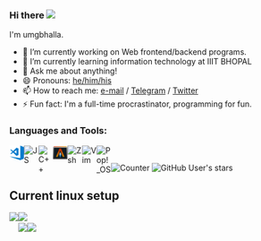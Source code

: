 ### Hi there <img src="https://raw.githubusercontent.com/MartinHeinz/MartinHeinz/master/wave.gif" width="30px">

I'm umgbhalla.

- 🔭 I’m currently working on Web frontend/backend programs.
- 🌱 I’m currently learning information technology at IIIT BHOPAL
- 💬 Ask me about anything!
- 😄 Pronouns: [he/him/his](https://pronoun.is/he)
- 📫 How to reach me: [e-mail](mailto:umg.bhalla88@gmail.com) / [Telegram](https://t.me/umgbhalla) / [Twitter](https://twitter.com/umgbhalla)
- ⚡ Fun fact: I'm a full-time procrastinator, programming for fun.
  <br />

### Languages and Tools:

[<img align="left" alt="Visual Studio Code" width="26px" src="https://raw.githubusercontent.com/github/explore/80688e429a7d4ef2fca1e82350fe8e3517d3494d/topics/visual-studio-code/visual-studio-code.png" />](https://code.visualstudio.com/)

[<img align="left" alt="JS" width="26px" src="https://upload.wikimedia.org/wikipedia/commons/thumb/9/99/Unofficial_JavaScript_logo_2.svg/640px-Unofficial_JavaScript_logo_2.svg.png" />](https://www.wikiwand.com/en/JavaScript)
[<img align="left" alt="C++" width="26px" src="https://upload.wikimedia.org/wikipedia/commons/1/18/ISO_C%2B%2B_Logo.svg" />](https://www.wikiwand.com/en/C%2B%2B)

<!-- [<img align="left" alt="Git" width="26px" src="https://raw.githubusercontent.com/github/explore/80688e429a7d4ef2fca1e82350fe8e3517d3494d/topics/git/git.png" />](https://git-scm.com/) -->

[<img align="left" alt="Terminal" width="26px" src="https://raw.githubusercontent.com/alacritty/alacritty/master/extra/logo/compat/alacritty-term%2Bscanlines.png" />](https://github.com/alacritty/alacritty)
[<img align="left" alt="Zsh" width="26px" src="https://raw.githubusercontent.com/odb/official-bash-logo/master/assets/Logos/Icons/SVG/128x128.svg" />](https://www.wikiwand.com/en/Z_shell)
[<img align="left" alt="Vim" width="26px" src="https://upload.wikimedia.org/wikipedia/commons/thumb/9/9f/Vimlogo.svg/640px-Vimlogo.svg.png" />](https://www.vim.org/)
[<img align="left" alt="Pop!_OS" width="26px" src="https://upload.wikimedia.org/wikipedia/commons/thumb/c/c5/Pop_OS-Logo-nobg.svg/640px-Pop_OS-Logo-nobg.svg.png" />](https://pop.system76.com/)

&nbsp;
&nbsp;

![Counter](https://visitor-badge.glitch.me/badge?page_id=umgbhalla.visitor-badge)
![GitHub User's stars](https://img.shields.io/github/stars/umgbhalla?affiliations=OWNER%2CCOLLABORATOR&label=GH%20stars)

<!-- [![GitHub Sponsors](https://img.shields.io/github/sponsors/yuk7?label=GH%20sponsors&style=flat)](https://github.com/sponsors/yuk7) -->
## Current linux setup
<img src="https://cdn.discordapp.com/attachments/635625917623828520/826111760149905428/unknown.png"  height='395'/>


  
<img align="left"  src="https://activity-graph.herokuapp.com/graph?username=umgbhalla&bg_color=011627&color=e4e2e2&line=24292e&point=24292e&area=true&hide_border=true" height='170' />

<br />

<a href="https://github.com/anuraghazra/github-readme-stats">
  <img  src="https://github-readme-stats.vercel.app/api?username=umgbhalla&count_private=true&show_icons=true&theme=nightowl"  height='170'/>
</a>

<a href="https://github.com/anuraghazra/github-readme-stats">
  <img align="left" src="https://github-readme-stats.vercel.app/api/top-langs/?username=umgbhalla&exclude_repo=dotfiles&theme=nightowl" height='170' />
</a>

